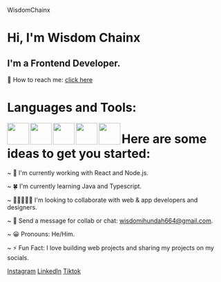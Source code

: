  WisdomChainx
 # Hi, I'm Wisdom Chainx
 
## I'm a Frontend Developer.
📮 How to reach me: [click here](wisdomihundah664@gmail.com)

# Languages and Tools:
<img align="left" width="50px" src="https://cdn.jsdelivr.net/npm/simple-icons@v3/icons/git.svg" />
<img align="left" width="50px" src="https://cdn.jsdelivr.net/npm/simple-icons@v3/icons/javascript.svg" />
<img align="left" width="50px" src="https://cdn.jsdelivr.net/npm/simple-icons@v3/icons/html5.svg" />
<img align="left" width="50px" src="https://cdn.jsdelivr.net/npm/simple-icons@v3/icons/css3.svg" />
<img align="left" width="50px" src="https://cdn.jsdelivr.net/npm/simple-icons@v3/icons/react.svg" />


# Here are some ideas to get you started:
~ 🔨 I'm currently working with React and Node.js.

~ 🍀 I'm currently learning Java and Typescript.

~ 🧑🏿‍🤝‍🧑🏽 I'm looking to collaborate with web & app developers and designers.

~ 💬 Send a message for collab or chat: wisdomihundah664@gmail.com.

~ 😀 Pronouns: He/Him.

~ ⚡ Fun Fact: I love building web projects and sharing my projects on my socials.

[Instagram](https://www.instagram.com/wisdomchainx?igsh=MTkwcHZiY2xibnhtcQ%3D%3D&utm_source=qr) [LinkedIn](http://linkedin.com/in/ihundah-wisdom-5602b7262) [Tiktok](https://www.tiktok.com/@chainxdev?_r=1&_d=edkf0hhkmg5c0m&sec_uid=MS4wLjABAAAAzMbRs0417N_qchY38n0MvCNQYYOWGhLUaFqQ2oczjAyOVzAP7Iu64FIxjNUzhMtb&share_author_id=7366382780101460997&sharer_language=en&source=h5_m&u_code=ee351kc5m2h9h4&ug_btm=b8727,b0&social_share_type=4&utm_source=copy&sec_user_id=MS4wLjABAAAAzMbRs0417N_qchY38n0MvCNQYYOWGhLUaFqQ2oczjAyOVzAP7Iu64FIxjNUzhMtb&tt_from=copy&utm_medium=ios&utm_campaign=client_share&enable_checksum=1&user_id=7366382780101460997&share_link_id=32DA55A2-CAE1-4F69-9C0F-16DCBB55B963&share_app_id=1233) 
